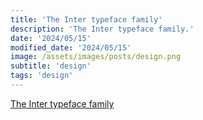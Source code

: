 ```yaml
---
title: 'The Inter typeface family'
description: 'The Inter typeface family.'
date: '2024/05/15'
modified_date: '2024/05/15'
image: /assets/images/posts/design.png
subtitle: 'design'
tags: 'design'
---
```


[The Inter typeface family](https://rsms.me/inter/)
